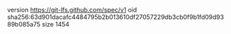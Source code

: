 version https://git-lfs.github.com/spec/v1
oid sha256:63d901dacafc4484795b2b013610df27057229db3cb0f9b1fd09d9389b085a75
size 1454
